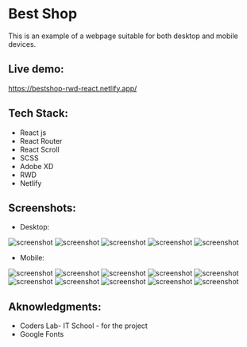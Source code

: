 # Best Shop
This is an example of a webpage suitable for both desktop and mobile devices.

## Live demo:
https://bestshop-rwd-react.netlify.app/

## Tech Stack:
- React js
- React Router
- React Scroll
- SCSS
- Adobe XD
- RWD
- Netlify

## Screenshots:
- Desktop:

![screenshot](./src/assets/readme/Screenshot_1.png)
![screenshot](./src/assets/readme/Screenshot_2.png)
![screenshot](./src/assets/readme/Screenshot_3.png)
![screenshot](./src/assets/readme/Screenshot_4.png)
![screenshot](./src/assets/readme/Screenshot_5.png)


- Mobile:

![screenshot](./src/assets/readme/mobile1.png)
![screenshot](./src/assets/readme/mobile2.png)
![screenshot](./src/assets/readme/mobile3.png)
![screenshot](./src/assets/readme/mobile4.png)
![screenshot](./src/assets/readme/mobile5.png)
![screenshot](./src/assets/readme/mobile6.png)
![screenshot](./src/assets/readme/mobile7.png)
![screenshot](./src/assets/readme/mobile8.png)
![screenshot](./src/assets/readme/mobile9.png)
![screenshot](./src/assets/readme/mobile10.png)

## Aknowledgments:
- Coders Lab- IT School - for the project
- Google Fonts
